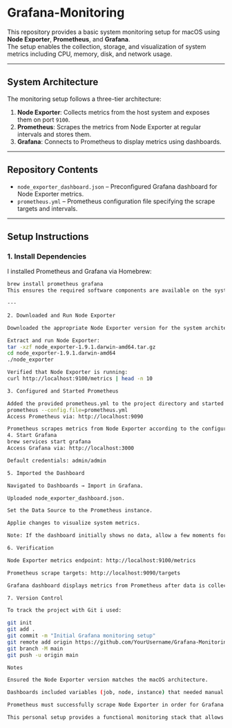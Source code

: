 
# Grafana-Monitoring

This repository provides a basic system monitoring setup for macOS using **Node Exporter**, **Prometheus**, and **Grafana**.  
The setup enables the collection, storage, and visualization of system metrics including CPU, memory, disk, and network usage.

---
## System Architecture
The monitoring setup follows a three-tier architecture:

1. **Node Exporter**: Collects metrics from the host system and exposes them on port `9100`.  
2. **Prometheus**: Scrapes the metrics from Node Exporter at regular intervals and stores them.  
3. **Grafana**: Connects to Prometheus to display metrics using dashboards.

---

## Repository Contents

- `node_exporter_dashboard.json` – Preconfigured Grafana dashboard for Node Exporter metrics.  
- `prometheus.yml` – Prometheus configuration file specifying the scrape targets and intervals.

---

## Setup Instructions

### 1. Install Dependencies

I installed Prometheus and Grafana via Homebrew:

```bash
brew install prometheus grafana
This ensures the required software components are available on the system.

---

2. Downloaded and Run Node Exporter

Downloaded the appropriate Node Exporter version for the system architecture (Intel amd64 or Apple Silicon arm64) from the Node Exporter releases

Extract and run Node Exporter:
tar -xzf node_exporter-1.9.1.darwin-amd64.tar.gz
cd node_exporter-1.9.1.darwin-amd64
./node_exporter

Verified that Node Exporter is running:
curl http://localhost:9100/metrics | head -n 10

3. Configured and Started Prometheus

Added the provided prometheus.yml to the project directory and started Prometheus:
prometheus --config.file=prometheus.yml
Access Prometheus via: http://localhost:9090

Prometheus scrapes metrics from Node Exporter according to the configuration.
4. Start Grafana
brew services start grafana
Access Grafana via: http://localhost:3000

Default credentials: admin/admin

5. Imported the Dashboard

Navigated to Dashboards → Import in Grafana.

Uploaded node_exporter_dashboard.json.

Set the Data Source to the Prometheus instance.

Applie changes to visualize system metrics.

Note: If the dashboard initially shows no data, allow a few moments for Prometheus to scrape metrics.

6. Verification

Node Exporter metrics endpoint: http://localhost:9100/metrics

Prometheus scrape targets: http://localhost:9090/targets

Grafana dashboard displays metrics from Prometheus after data is collected.

7. Version Control

To track the project with Git i used:

git init
git add .
git commit -m "Initial Grafana monitoring setup"
git remote add origin https://github.com/YourUsername/Grafana-Monitoring.git
git branch -M main
git push -u origin main

Notes

Ensured the Node Exporter version matches the macOS architecture.

Dashboards included variables (job, node, instance) that needed manual correction/selection for metrics display.

Prometheus must successfully scrape Node Exporter in order for Grafana to display data and manauak checks and restart of Grafana was needed.

This personal setup provides a functional monitoring stack that allows visualization of system metrics in a Grafana dashboard on macOS.

